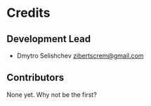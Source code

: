 # Credits

## Development Lead

* Dmytro Selishchev <zibertscrem@gmail.com>

## Contributors

None yet. Why not be the first?

